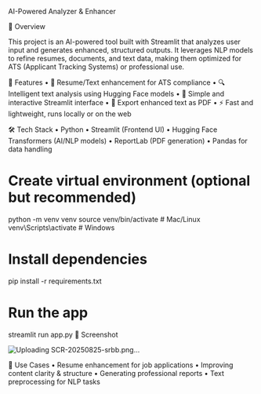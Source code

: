AI-Powered Analyzer & Enhancer

📌 Overview

This project is an AI-powered tool built with Streamlit that analyzes user input and generates enhanced, structured outputs. It leverages NLP models to refine resumes, documents, and text data, making them optimized for ATS (Applicant Tracking Systems) or professional use.

🚀 Features
	•	📄 Resume/Text enhancement for ATS compliance
	•	🔍 Intelligent text analysis using Hugging Face models
	•	🎨 Simple and interactive Streamlit interface
	•	📂 Export enhanced text as PDF
	•	⚡ Fast and lightweight, runs locally or on the web

🛠️ Tech Stack
	•	Python
	•	Streamlit (Frontend UI)
	•	Hugging Face Transformers (AI/NLP models)
	•	ReportLab (PDF generation)
	•	Pandas for data handling



# Create virtual environment (optional but recommended)
python -m venv venv
source venv/bin/activate   # Mac/Linux
venv\Scripts\activate      # Windows

# Install dependencies
pip install -r requirements.txt

# Run the app
streamlit run app.py
📸 Screenshot


![Uploading SCR-20250825-srbb.png…]()


📌 Use Cases
	•	Resume enhancement for job applications
	•	Improving content clarity & structure
	•	Generating professional reports
	•	Text preprocessing for NLP tasks
